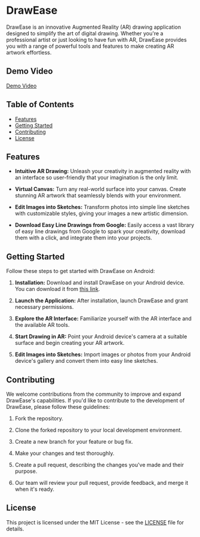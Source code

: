 # **DrawEase**

DrawEase is an innovative Augmented Reality (AR) drawing application designed to simplify the art of digital drawing. Whether you're a professional artist or just looking to have fun with AR, DrawEase provides you with a range of powerful tools and features to make creating AR artwork effortless.

## Demo Video

[Demo Video](https://github.com/anirbanpaulin/DrawEase/assets/130109852/0296242b-74f2-4c1c-bc4e-1843c45dc122)

## Table of Contents

- [Features](#features)
- [Getting Started](#getting-started)
- [Contributing](#contributing)
- [License](#license)

## Features

- **Intuitive AR Drawing:** Unleash your creativity in augmented reality with an interface so user-friendly that your imagination is the only limit.

- **Virtual Canvas:** Turn any real-world surface into your canvas. Create stunning AR artwork that seamlessly blends with your environment.

- **Edit Images into Sketches:** Transform photos into simple line sketches with customizable styles, giving your images a new artistic dimension.

- **Download Easy Line Drawings from Google:** Easily access a vast library of easy line drawings from Google to spark your creativity, download them with a click, and integrate them into your projects.

## Getting Started

Follow these steps to get started with DrawEase on Android:

1. **Installation:** Download and install DrawEase on your Android device. You can download it from [this link](https://expo.dev/accounts/anirbanpaul/projects/drawease/builds/edf19abd-9dc4-4cf5-ac5a-fa8d0d718533).

2. **Launch the Application:** After installation, launch DrawEase and grant necessary permissions.

3. **Explore the AR Interface:** Familiarize yourself with the AR interface and the available AR tools.

4. **Start Drawing in AR:** Point your Android device's camera at a suitable surface and begin creating your AR artwork.

5. **Edit Images into Sketches:** Import images or photos from your Android device's gallery and convert them into easy line sketches.

## Contributing

We welcome contributions from the community to improve and expand DrawEase's capabilities. If you'd like to contribute to the development of DrawEase, please follow these guidelines:

1. Fork the repository.

2. Clone the forked repository to your local development environment.

3. Create a new branch for your feature or bug fix.

4. Make your changes and test thoroughly.

5. Create a pull request, describing the changes you've made and their purpose.

6. Our team will review your pull request, provide feedback, and merge it when it's ready.

## License

This project is licensed under the MIT License - see the [LICENSE](LICENSE) file for details.
